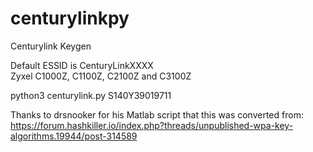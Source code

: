 # centurylinkpy
Centurylink Keygen

Default ESSID is CenturyLinkXXXX \
Zyxel C1000Z, C1100Z, C2100Z and C3100Z

python3 centurylink.py S140Y39019711

Thanks to drsnooker for his Matlab script that this was converted from: https://forum.hashkiller.io/index.php?threads/unpublished-wpa-key-algorithms.19944/post-314589

